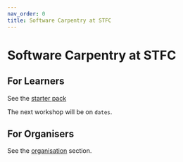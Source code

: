 ```yaml
---
nav_order: 0
title: Software Carpentry at STFC
---
```


# Software Carpentry at STFC

## For Learners

See the [starter pack](learners/starter-pack.md)

The next workshop will be on `dates`.

## For Organisers

See the [organisation](organisers/index.md) section.
